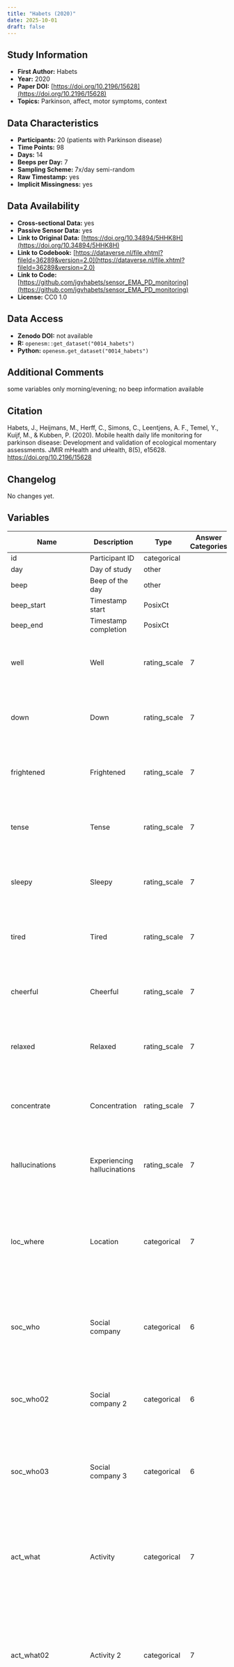 ```yaml
---
title: "Habets (2020)"
date: 2025-10-01
draft: false
---
```



## Study Information

- **First Author:** Habets
- **Year:** 2020
- **Paper DOI:** [https://doi.org/10.2196/15628](https://doi.org/10.2196/15628)
- **Topics:** Parkinson, affect, motor symptoms, context

## Data Characteristics

- **Participants:** 20 (patients with Parkinson disease)
- **Time Points:** 98
- **Days:** 14
- **Beeps per Day:** 7
- **Sampling Scheme:** 7x/day semi-random
- **Raw Timestamp:** yes
- **Implicit Missingness:** yes

## Data Availability

- **Cross-sectional Data:** yes
- **Passive Sensor Data:** yes
- **Link to Original Data:** [https://doi.org/10.34894/5HHK8H](https://doi.org/10.34894/5HHK8H)
- **Link to Codebook:** [https://dataverse.nl/file.xhtml?fileId=36289&version=2.0](https://dataverse.nl/file.xhtml?fileId=36289&version=2.0)
- **Link to Code:** [https://github.com/jgvhabets/sensor_EMA_PD_monitoring](https://github.com/jgvhabets/sensor_EMA_PD_monitoring)
- **License:** CC0 1.0

## Data Access

- **Zenodo DOI:** not available
- **R:** `openesm::get_dataset("0014_habets")`
- **Python:** `openesm.get_dataset("0014_habets")`

## Additional Comments

some variables only morning/evening; no beep information available


## Citation

Habets, J., Heijmans, M., Herff, C., Simons, C., Leentjens, A. F., Temel, Y., Kuijf, M., & Kubben, P. (2020). Mobile health daily life monitoring for parkinson disease: Development and validation of ecological momentary assessments. JMIR mHealth and uHealth, 8(5), e15628. https://doi.org/10.2196/15628




## Changelog

No changes yet.

## Variables

| Name | Description | Type | Answer Categories | Details | Labels | Transformation | Source | Assessment Type | Construct | Comments |
|------|-------------|------|------------------|---------|--------|----------------|--------|----------------|----------|----------|
| id | Participant ID | categorical |  |  |  |  |  |  |  |  |
| day | Day of study | other |  |  |  |  |  |  |  |  |
| beep | Beep of the day | other |  |  |  |  |  |  |  |  |
| beep_start | Timestamp start | PosixCt |  |  |  |  |  |  |  |  |
| beep_end | Timestamp completion | PosixCt |  |  |  |  |  |  |  |  |
| well | Well | rating_scale | 7 | I feel well | 1 = not at all<br>7 = very |  | Parkinson Disease Ecological Momentary Assessment Questionnaire | ESM | positive affect, affect |  |
| down | Down | rating_scale | 7 | I feel down | 1 = not at all<br>7 = very |  | Parkinson Disease Ecological Momentary Assessment Questionnaire | ESM | negative affect, affect |  |
| frightened | Frightened | rating_scale | 7 | I feel frightened | 1 = not at all<br>7 = very |  | Parkinson Disease Ecological Momentary Assessment Questionnaire | ESM | fear, negative affect, affect, neuroticism, big five |  |
| tense | Tense | rating_scale | 7 | I feel tense | 1 = not at all<br>7 = very |  | Parkinson Disease Ecological Momentary Assessment Questionnaire | ESM | tense, negative affect, affect, neuroticism, big five |  |
| sleepy | Sleepy | rating_scale | 7 | I feel sleepy | 1 = not at all<br>7 = very |  | Parkinson Disease Ecological Momentary Assessment Questionnaire | ESM | fatigue, negative affect, affect |  |
| tired | Tired | rating_scale | 7 | I am tired | 1 = not at all<br>7 = very |  | Parkinson Disease Ecological Momentary Assessment Questionnaire | ESM | tiredness, negative affect, affect, biological, psychopathology |  |
| cheerful | Cheerful | rating_scale | 7 | I feel cheerful | 1 = not at all<br>7 = very |  | Parkinson Disease Ecological Momentary Assessment Questionnaire | ESM | cheerfulness, positive affect, affect |  |
| relaxed | Relaxed | rating_scale | 7 | I feel relaxed | 1 = not at all<br>7 = very |  | Parkinson Disease Ecological Momentary Assessment Questionnaire | ESM | relaxation, positive affect, affect, neuroticism, big five |  |
| concentrate | Concentration | rating_scale | 7 | I can concentrate well | 1 = not at all<br>7 = very |  | Parkinson Disease Ecological Momentary Assessment Questionnaire | ESM | concentration, cognitive functioning, nonmotor symptoms, parkinson disease, |  |
| hallucinations | Experiencing hallucinations | rating_scale | 7 | I experience hallucinations | 1 = not at all<br>7 = very |  | Parkinson Disease Ecological Momentary Assessment Questionnaire | ESM | hallucinations, nonmotor symptoms, parkinson disease |  |
| loc_where | Location | categorical | 7 | I am at... | 10 = Home<br>20 = Family's<br>25 = Friends<br>30 = Work<br>55 = A public place<br>70 = Traveling<br>90 = Somewhere else |  | Parkinson Disease Ecological Momentary Assessment Questionnaire | ESM | location, context |  |
| soc_who | Social company | categorical | 6 | I am with... | 00 = Nobody<br>10 = Partner<br>27 = Family<br>30 = Friends<br>40 = Colleagues<br>50 = Strangers |  | Parkinson Disease Ecological Momentary Assessment Questionnaire | ESM | interaction partner, social interaction, context |  |
| soc_who02 | Social company 2 | categorical | 6 | I am with... | 00 = Nobody<br>10 = Partner<br>27 = Family<br>30 = Friends<br>40 = Colleagues<br>50 = Strangers |  | Parkinson Disease Ecological Momentary Assessment Questionnaire | ESM | interaction partner, social interaction, context |  |
| soc_who03 | Social company 3 | categorical | 6 | I am with... | 00 = Nobody<br>10 = Partner<br>27 = Family<br>30 = Friends<br>40 = Colleagues<br>50 = Strangers |  | Parkinson Disease Ecological Momentary Assessment Questionnaire | ESM | interaction partner, social interaction, context |  |
| act_what | Activity | categorical | 7 | What was I doing (just before the beep)? | 01 = resting<br>10 = working<br>20 = housekeeping or house jobs<br>40 = leisure<br>41 = sports<br>89 = something else<br>00 = nothing |  | Parkinson Disease Ecological Momentary Assessment Questionnaire | ESM | activity, context |  |
| act_what02 | Activity 2 | categorical | 7 | What was I doing (just before the beep)? | 01 = resting<br>10 = working<br>20 = housekeeping or house jobs<br>40 = leisure<br>41 = sports<br>89 = something else<br>00 = nothing |  | Parkinson Disease Ecological Momentary Assessment Questionnaire | ESM | activity, context |  |
| act_what03 | Activity 3 | categorical | 7 | What was I doing (just before the beep)? | 01 = resting<br>10 = working<br>20 = housekeeping or house jobs<br>40 = leisure<br>41 = sports<br>89 = something else<br>00 = nothing |  | Parkinson Disease Ecological Momentary Assessment Questionnaire | ESM | activity, context |  |
| act_problemless | Activity without problems | rating_scale | 7 | I can do this (my current activity) without hinder | 1 = not at all<br>7 = very |  | Parkinson Disease Ecological Momentary Assessment Questionnaire | ESM | activity interference, general motor function |  |
| mobility_well | Comfortable mobility | rating_scale | 7 | I am comfortable walking and standing | 1 = not at all<br>7 = very |  | Parkinson Disease Ecological Momentary Assessment Questionnaire | ESM | walking and standing comfort, general motor function |  |
| sit_still | Sitting still easily | rating_scale | 7 | I can sit or stand still easily | 1 = not at all<br>7 = very |  | Parkinson Disease Ecological Momentary Assessment Questionnaire | ESM | ability to stay still, general motor function |  |
| speech_well | Speaking easily | rating_scale | 7 | I can speak easily | 1 = not at all<br>7 = very |  | Parkinson Disease Ecological Momentary Assessment Questionnaire | ESM | speech ability, general motor function |  |
| walk_well | Walking easily | rating_scale | 7 | I can walk easily | 1 = not at all<br>7 = very |  | Parkinson Disease Ecological Momentary Assessment Questionnaire | ESM | walking ability,  general motor function |  |
| tremor | Tremor | rating_scale | 7 | I experience tremor | 1 = not at all<br>7 = very |  | Parkinson Disease Ecological Momentary Assessment Questionnaire | ESM | tremor, motor symptoms, parkinson disease |  |
| slowness | Slowness | rating_scale | 7 | I experience slowness | 1 = not at all<br>7 = very |  | Parkinson Disease Ecological Momentary Assessment Questionnaire | ESM | slowness, motor symptoms, parkinson disease |  |
| stiffness | Stiffness | rating_scale | 7 | I experience stiffness | 1 = not at all<br>7 = very |  | Parkinson Disease Ecological Momentary Assessment Questionnaire | ESM | stiffness, motor symptoms, parkinson disease |  |
| muscle_tension | Muscle tension | rating_scale | 7 | I experience tensioned muscles | 1 = not at all<br>7 = very |  | Parkinson Disease Ecological Momentary Assessment Questionnaire | ESM | tensioned muscles, motor symptoms, parkinson disease |  |
| dyskinesia | Dyskinesia | rating_scale | 7 | I experience dyskinesia | 1 = not at all<br>7 = very |  | Parkinson Disease Ecological Momentary Assessment Questionnaire | ESM | dyskinesia, motor symptoms, parkinson disease |  |
| parkinson_onoff | Parkinson state | categorical | 4 | Currently, I feel... | 1 = Off<br>2 = Changing from off towards on<br>3 = On<br>4 = Changing from on to off |  | Parkinson Disease Ecological Momentary Assessment Questionnaire | ESM | ON/OFF state, medication effect, mediation, parkinson disease |  |
| parkinson_medication | Parkinson medication taken | categorical | 3 | I took Parkinson medication since the last beep | 1 = Yes<br>2 = No<br>3 = I don't know |  | Parkinson Disease Ecological Momentary Assessment Questionnaire | ESM | parkinson medication, medication, parkinson disease |  |
| beep_disturbing | Beep disturbance | rating_scale | 7 | This beep was disturbing | 1 = not at all<br>7 = very |  | Parkinson Disease Ecological Momentary Assessment Questionnaire | ESM | ESM disturbance, reactivity |  |
| mor_slept_well | Slept well | rating_scale | 7 | I slept well<br>Morning only | 1 = not at all<br>7 = very |  | Parkinson Disease Ecological Momentary Assessment Questionnaire | Daily | sleep quality, sleep |  |
| mor_often_awake | Waking up often | rating_scale | 7 | I woke up often<br>Morning only | 1 = not at all<br>7 = very |  | Parkinson Disease Ecological Momentary Assessment Questionnaire | Daily | sleep continuity, sleep quality, sleep |  |
| mor_rested | Feeling rested | rating_scale | 7 | I feel rested<br>Morning only | 1 = not at all<br>7 = very |  | Parkinson Disease Ecological Momentary Assessment Questionnaire | Daily | feeling rested, sleep quality, sleep |  |
| mor_tired_phys | Physically tired | rating_scale | 7 | I feel physicaly tired<br>Morning only | 1 = not at all<br>7 = very |  | Parkinson Disease Ecological Momentary Assessment Questionnaire | Daily | phyiscal fatigue, fatigue, biological |  |
| mor_tired_ment | Mentally tired | rating_scale | 7 | I feel mentally tired<br>Morning only | 1 = not at all<br>7 = very |  | Parkinson Disease Ecological Momentary Assessment Questionnaire | Daily | mental fatigue, fatigue, negative affect, affect |  |
| eve_many_offs | Many off-periods | rating_scale | 7 | I had many off-periods today<br>Evening only | 1 = not at all<br>7 = very | off-moment severity during the day is calculated as the average of eve_many_offs and eve_long_offs | Parkinson Disease Ecological Momentary Assessment Questionnaire | Daily | off-period frequency, medication effect, medication, parkinson disease |  |
| eve_long_offs | Long off-periods | rating_scale | 7 | I had long off-periods today<br>Evening only | 1 = not at all<br>7 = very |  | Parkinson Disease Ecological Momentary Assessment Questionnaire | Daily | off-period frequency, medication effect, medication, parkinson disease |  |
| eve_walk_well | Walking well | rating_scale | 7 | Walkig went well today<br>Evening only | 1 = not at all<br>7 = very |  | Parkinson Disease Ecological Momentary Assessment Questionnaire | Daily | walking ability,  general motor function |  |
| eve_clothing | Changing clothes well | rating_scale | 7 | Chaning clothes went well today<br>Evening only | 1 = not at all<br>7 = very |  | Parkinson Disease Ecological Momentary Assessment Questionnaire | Daily | dressing ability, general motor function |  |
| eve_eat_well | Eating well | rating_scale | 7 | Eating went well today<br>Evening only | 1 = not at all<br>7 = very |  | Parkinson Disease Ecological Momentary Assessment Questionnaire | Daily | eating ability, general motor function |  |
| eve_personalcare | Personal care well | rating_scale | 7 | Doing my personal care went well today<br>Evening only | 1 = not at all<br>7 = very |  | Parkinson Disease Ecological Momentary Assessment Questionnaire | Daily | personal care ability, general motor function |  |
| eve_household | Household activities well | rating_scale | 7 | Doing household activities went well today<br>Evening only | 1 = not at all<br>7 = very |  | Parkinson Disease Ecological Momentary Assessment Questionnaire | Daily | ability to do chores, general motor function |  |
| eve_tired | Tired today | rating_scale | 7 |  | 1 = not at all<br>7 = very |  | Parkinson Disease Ecological Momentary Assessment Questionnaire | Daily | tiredness, fatigue, negative affect, affect |  |
